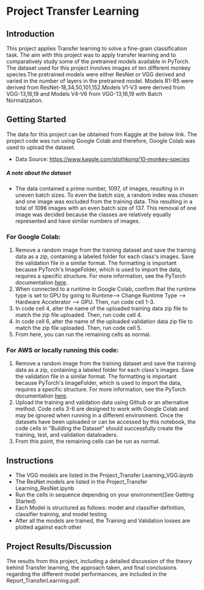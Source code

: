 # Project Transfer Learning

## Introduction

This project applies Transfer learning to solve a fine-grain classification task. The aim with this project was to apply transfer learning and to comparatively study some of the pretrained models available in PyTorch. The dataset used for this project involves images of ten different monkey species.The pretrained models were either ResNet or VGG derived and varied in the number of layers in the pretrained model. Models R1-R5 were derived from ResNet-18,34,50,101,152.Models V1-V3 were derived from VGG-13,16,19 and Models V4-V6 from VGG-13,16,19 with Batch Normalization. 

## Getting Started
The data for this project can be obtained from Kaggle at the below link. The project code was run using Google Colab and therefore, Google Colab was used to upload the dataset.

* Data Source: https://www.kaggle.com/slothkong/10-monkey-species

##### A note about the dataset

* The data contained a prime number, 1097, of images, resulting in in uneven batch sizes. To even the batch size, a random index was chosen and one image was excluded from the training data. This resulting in a total of 1096 images with an even batch size of 137. This removal of one image was decided because the classes are relatively equally represented and have similar numbers of images.

### For Google Colab: 

1. Remove a random image from the training dataset and save the training data as a zip, containing a labeled folder for each class's  images. Save the validation file in a similar format. The formatting is important because PyTorch's ImageFolder, which is used to import the data, requires a specific structure. For more information, see the PyTorch documentation [here](https://pytorch.org/docs/stable/torchvision/datasets.html#imagefolder).
2. When connected to a runtime in Google Colab, confirm that the runtime type is set to GPU by going to Runtime--> Change Runtime Type -->    Hardware Accelerator --> GPU. Then, run code cell 1-3.
3. In code cell 4, alter the name of the uploaded training data zip file to match the zip file uploaded. Then, run code cell 4.
4. In code cell 6, alter the name of the uploaded validation data zip file to match the zip file uploaded. Then, run code cell 5.
5. From here, you can run the remaining cells as normal.

### For AWS or locally running this code:

1. Remove a random image from the training dataset and save the training data as a zip, containing a labeled folder for each class's  images. Save the validation file in a similar format. The formatting is important because PyTorch's ImageFolder, which is used to import the data, requires a specific structure. For more information, see the PyTorch documentation [here](https://pytorch.org/docs/stable/torchvision/datasets.html#imagefolder).
2. Upload the training and validation data using Github or an alternative method. Code cells 3-6 are designed to work with Google Colab and may be ignored when running in a different environment. Once the datasets have been uploaded or can be accessed by this notebook, the code cells in "Building the Dataset" should successfully create the training, test, and validation dataloaders.
3. From this point, the remaining cells can be run as normal. 

## Instructions 

* The VGG models are listed in the Project_Transfer Learning_VGG.ipynb
* The ResNet models are listed in the Project_Transfer Learning_ResNet.ipynb
* Run the cells in sequence depending on your environment(See Getting Started)
* Each Model is structured as follows: model and classifier definition, classifier training, and model testing
* After all the models are trained, the Training and Validation losses are plotted against each other

## Project Results/Discussion
The results from this project, including a detailed discussion of the theory behind Transfer learning, the approach taken, and final conclusions regarding the different model performances, are included in the Report_TransferLearning.pdf.

